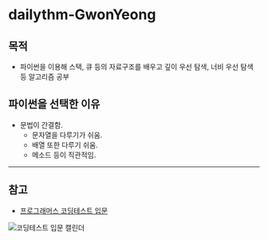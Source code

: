 # dailythm-GwonYeong

## 목적

-   파이썬을 이용해 스택, 큐 등의 자료구조를 배우고 깊이 우선 탐색, 너비 우선 탐색 등 알고리즘 공부

## 파이썬을 선택한 이유

-   문법이 간결함.
    -   문자열을 다루기가 쉬움.
    -   배열 또한 다루기 쉬움.
    -   메소드 등이 직관적임.

---

## 참고

-   [프로그래머스 코딩테스트 입문](https://school.programmers.co.kr/learn/challenges/beginner?order=acceptance_desc)

![코딩테스트 입문 캘린더](https://user-images.githubusercontent.com/71562311/203773404-28ddf7d8-e43e-4a31-9350-96383f866018.png)

